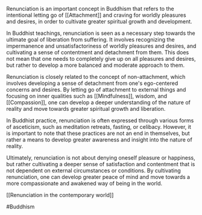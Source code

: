 Renunciation is an important concept in Buddhism that refers to the intentional letting go of [[Attachment]] and craving for worldly pleasures and desires, in order to cultivate greater spiritual growth and development.

In Buddhist teachings, renunciation is seen as a necessary step towards the ultimate goal of liberation from suffering. It involves recognizing the impermanence and unsatisfactoriness of worldly pleasures and desires, and cultivating a sense of contentment and detachment from them. This does not mean that one needs to completely give up on all pleasures and desires, but rather to develop a more balanced and moderate approach to them.

Renunciation is closely related to the concept of non-attachment, which involves developing a sense of detachment from one's ego-centered concerns and desires. By letting go of attachment to external things and focusing on inner qualities such as [[Mindfulness]], wisdom, and [[Compassion]], one can develop a deeper understanding of the nature of reality and move towards greater spiritual growth and liberation.

In Buddhist practice, renunciation is often expressed through various forms of asceticism, such as meditation retreats, fasting, or celibacy. However, it is important to note that these practices are not an end in themselves, but rather a means to develop greater awareness and insight into the nature of reality.

Ultimately, renunciation is not about denying oneself pleasure or happiness, but rather cultivating a deeper sense of satisfaction and contentment that is not dependent on external circumstances or conditions. By cultivating renunciation, one can develop greater peace of mind and move towards a more compassionate and awakened way of being in the world.

[[Renunciation in the contemporary world]]

#Buddhism 